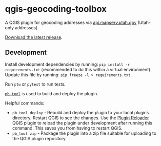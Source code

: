 # qgis-geocoding-toolbox
A QGIS plugin for geocoding addresses via [api.mapserv.utah.gov](https://api.mapserv.utah.gov) (Utah-only addresses).

[Download the latest release](`AGRCGeocodingToolbox.zip`).

## Development
Install development dependencies by running: `pip install -r requirements.txt` (recommended to do this within a virtual environment). Update this file by running: `pip freeze -l > requirements.txt`.

Run `ptw` or `pytest` to run tests.

[`pb_tool`](https://github.com/g-sherman/plugin_build_tool) is used to build and deploy the plugin.

Helpful commands:
- `pb_tool deploy` - Rebuild and deploy the plugin to your local plugins directory. Restart QGIS to see the changes. Use the [Plugin Reloader](https://plugins.qgis.org/plugins/plugin_reloader/) QGIS plugin to reload the plugin under development after running this command. This saves you from having to restart QGIS.
- `pb_tool zip` - Package the plugin into a zip file suitable for uploading to the QGIS plugin repository
